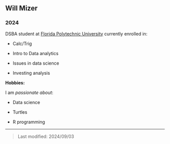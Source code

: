 ## Will Mizer

### 2024

DSBA student at [Florida Polytechnic University](https://www.floridapoly.edu) currently enrolled in: 

- Calc/Trig

- Intro to Data analytics

- Issues in data science

- Investing analysis

**Hobbies:**

I am _passionate about_: 

- Data science

- Turtles

- R programming

***

> Last modified: 2024/09/03
